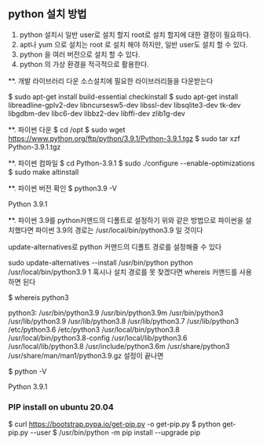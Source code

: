 ## python 설치 방법
1. python 설치시 일반 user로 설치 할지 root로 설치 할지에 대한 결정이 필요하다.
2. apt나 yum 으로 설치는 root 로 설치 해야 하지만, 일반 user도 설치 할 수 있다.
3. python 을 여러 버전으로 설치 할 수 있다.
4. python 의 가상 환경을 적극적으로 활용한다.

**. 개발 라이브러리 다운
소스설치에 필요한 라이브러리들을 다운받는다

$ sudo apt-get install build-essential checkinstall
$ sudo apt-get install libreadline-gplv2-dev libncursesw5-dev libssl-dev libsqlite3-dev tk-dev libgdbm-dev libc6-dev libbz2-dev libffi-dev zlib1g-dev

**. 파이썬 다운
$ cd /opt
$ sudo wget https://www.python.org/ftp/python/3.9.1/Python-3.9.1.tgz
$ sudo tar xzf Python-3.9.1.tgz

**. 파이썬 컴파일
$ cd Python-3.9.1
$ sudo ./configure --enable-optimizations
$ sudo make altinstall

**. 파이썬 버전 확인
$ python3.9 -V

Python 3.9.1

**. 파이썬 3.9를 python커맨드의 디폴트로 설정하기
위와 같은 방법으로 파이썬을 설치했다면 파이썬 3.9의 경로는 /usr/local/bin/python3.9 일 것이다

update-alternatives로 python 커맨드의 디폴트 경로를 설정해줄 수 있다

sudo update-alternatives --install /usr/bin/python python /usr/local/bin/python3.9 1
혹시나 설치 경로를 못 찾겠다면 whereis 커맨드를 사용하면 된다

$ whereis python3

python3: /usr/bin/python3.9 /usr/bin/python3.9m /usr/bin/python3 /usr/lib/python3.9 /usr/lib/python3.8 /usr/lib/python3.7 /usr/lib/python3 /etc/python3.6 /etc/python3 /usr/local/bin/python3.8 /usr/local/bin/python3.8-config /usr/local/lib/python3.6 /usr/local/lib/python3.8 /usr/include/python3.6m /usr/share/python3 /usr/share/man/man1/python3.9.gz
설정이 끝나면

$ python -V

Python 3.9.1


### PIP install on ubuntu 20.04
$ curl https://bootstrap.pypa.io/get-pip.py -o get-pip.py
$ python get-pip.py --user
$ /usr/bin/python -m pip install --upgrade pip

